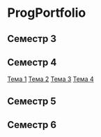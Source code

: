 # ProgPortfolio

## Семестр 3

## Семестр 4
[Тема 1](https://github.com/sem4-ivt18/t-1-exceptions-ShekhovtcovaE)
[Тема 2](https://github.com/python-basic/sem4-t2-ShekhovtcovaE)
[Тема 3](https://github.com/python-basic/sem4-t3-ShekhovtcovaE)
[Тема 4](https://github.com/python-basic/sem4-t4-ShekhovtcovaE)
## Семестр 5

## Семестр 6
